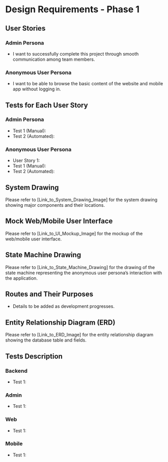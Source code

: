 # Design Requirements - Phase 1

## User Stories

### Admin Persona
- I want to successfully complete this project through smooth communication among team members.

### Anonymous User Persona
- I want to be able to browse the basic content of the website and mobile app without logging in.

## Tests for Each User Story

### Admin Persona
- Test 1 (Manual): 
- Test 2 (Automated): 

### Anonymous User Persona
- User Story 1: 
- Test 1 (Manual):
- Test 2 (Automated):

## System Drawing

Please refer to [Link_to_System_Drawing_Image] for the system drawing showing major components and their locations.

## Mock Web/Mobile User Interface

Please refer to [Link_to_UI_Mockup_Image] for the mockup of the web/mobile user interface.

## State Machine Drawing

Please refer to [Link_to_State_Machine_Drawing] for the drawing of the state machine representing the anonymous user persona’s interaction with the application.

## Routes and Their Purposes
- Details to be added as development progresses.

## Entity Relationship Diagram (ERD)

Please refer to [Link_to_ERD_Image] for the entity relationship diagram showing the database table and fields.

## Tests Description

### Backend
- Test 1: 

### Admin
- Test 1: 

### Web
- Test 1:

### Mobile
- Test 1: